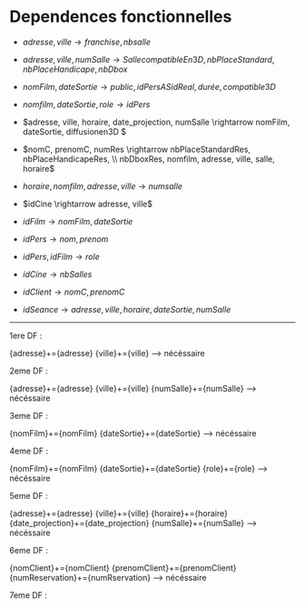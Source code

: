 # Dependences fonctionnelles

- $adresse, ville \rightarrow franchise, nbsalle$
- $adresse, ville, numSalle \rightarrow SallecompatibleEn3D, nbPlaceStandard, nbPlaceHandicape,nbDbox$ 
- $nomFilm, dateSortie \rightarrow public, idPers AS idReal, durée, compatible3D$
- $nomfilm, dateSortie, role \rightarrow idPers$
- $adresse, ville, horaire, date_projection, numSalle \rightarrow nomFilm, dateSortie, diffusionen3D $
- $nomC, prenomC, numRes \rightarrow nbPlaceStandardRes, nbPlaceHandicapeRes, \\ nbDboxRes, nomfilm, adresse, ville, salle, horaire$ 
- $horaire, nomfilm, adresse, ville \rightarrow  numsalle$ 

- $idCine \right​arrow adresse, ville$
- $idFilm \rightarrow nomFilm, dateSortie$
- $idPers \rightarrow nom, prenom$
- $idPers, idFilm \rightarrow role$
- $idCine \rightarrow nbSalles$
- $idClient \rightarrow nomC, prenomC$
- $idSeance \rightarrow adresse, ville, horaire, dateSortie, numSalle$


___________________________________________________________

1ere DF :

{adresse}+={adresse}
{ville}+={ville}
--> nécéssaire

2eme DF :

{adresse}+={adresse}
{ville}+={ville}
{numSalle}+={numSalle}
--> nécéssaire

3eme DF :

{nomFilm}+={nomFilm}
{dateSortie}+={dateSortie}
--> nécéssaire

4eme DF :

{nomFilm}+={nomFilm}
{dateSortie}+={dateSortie}
{role}+={role}
--> nécéssaire

5eme DF :

{adresse}+={adresse}
{ville}+={ville}
{horaire}+={horaire}
{date_projection}+={date_projection}
{numSalle}+={numSalle}
--> nécéssaire

6eme DF :

{nomClient}+={nomClient}
{prenomClient}+={prenomClient}
{numReservation}+={numRservation}
--> nécéssaire

7eme DF :
